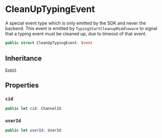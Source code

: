 # CleanUpTypingEvent

A special event type which is only emitted by the SDK and never the backend.
This event is emitted by `TypingStartCleanupMiddleware` to signal that a typing event
must be cleaned up, due to timeout of that event.

``` swift
public struct CleanUpTypingEvent: Event 
```

## Inheritance

[`Event`](/Event)

## Properties

### `cid`

``` swift
public let cid: ChannelId
```

### `userId`

``` swift
public let userId: UserId
```
